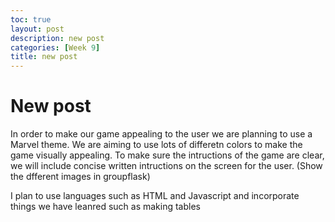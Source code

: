```yaml
---
toc: true
layout: post
description: new post
categories: [Week 9]
title: new post
---
```

# New post

In order to make our game appealing to the user we are planning to use a Marvel theme. We are aiming to use lots of differetn colors to make the game visually appealing. To make sure the intructions of the game are clear, we will include concise written intructions on the screen for the user. (Show the dfferent images in groupflask)

I plan to use languages such as HTML and Javascript and incorporate things we have leanred such as making tables